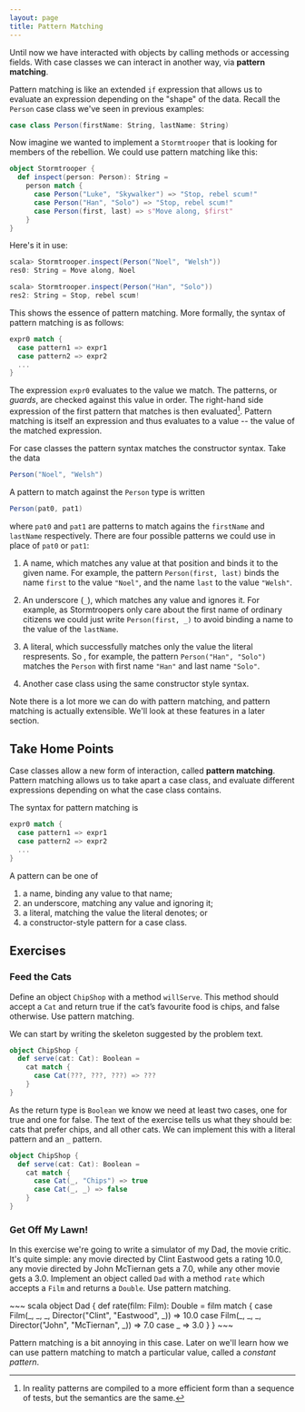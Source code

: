 ```yaml
---
layout: page
title: Pattern Matching
---
```


Until now we have interacted with objects by calling methods or accessing fields. With case classes we can interact in another way, via **pattern matching**.

Pattern matching is like an extended `if` expression that allows us to evaluate an expression depending on the "shape" of the data. Recall the `Person` case class we've seen in previous examples:

~~~ scala
case class Person(firstName: String, lastName: String)
~~~

Now imagine we wanted to implement a `Stormtrooper` that is looking for members of the rebellion. We could use pattern matching like this:

~~~ scala
object Stormtrooper {
  def inspect(person: Person): String =
    person match {
      case Person("Luke", "Skywalker") => "Stop, rebel scum!"
      case Person("Han", "Solo") => "Stop, rebel scum!"
      case Person(first, last) => s"Move along, $first"
    }
}
~~~

Here's it in use:

~~~ scala
scala> Stormtrooper.inspect(Person("Noel", "Welsh"))
res0: String = Move along, Noel

scala> Stormtrooper.inspect(Person("Han", "Solo"))
res2: String = Stop, rebel scum!
~~~

This shows the essence of pattern matching. More formally, the syntax of pattern matching is as follows:

~~~ scala
expr0 match {
  case pattern1 => expr1
  case pattern2 => expr2
  ...
}
~~~

The expression `expr0` evaluates to the value we match. The patterns, or *guards*, are checked against this value in order. The right-hand side expression of the first pattern that matches is then evaluated[^compilation]. Pattern matching is itself an expression and thus evaluates to a value -- the value of the matched expression.

[^compilation]: In reality patterns are compiled to a more efficient form than a sequence of tests, but the semantics are the same.

For case classes the pattern syntax matches the constructor syntax. Take the data

~~~ scala
Person("Noel", "Welsh")
~~~

A pattern to match against the `Person` type is written

~~~ scala
Person(pat0, pat1)
~~~

where `pat0` and `pat1` are patterns to match agains the `firstName` and `lastName` respectively. There are four possible patterns we could use in place of `pat0` or `pat1`:

1. A name, which matches any value at that position and binds it to the given name. For example, the pattern `Person(first, last)` binds the name `first` to the value `"Noel"`, and the name `last` to the value `"Welsh"`.

2. An underscore (`_`), which matches any value and ignores it. For example, as Stormtroopers only care about the first name of ordinary citizens we could just write `Person(first, _)` to avoid binding a name to the value of the `lastName`.

3. A literal, which successfully matches only the value the literal respresents. So , for example, the pattern `Person("Han", "Solo")` matches the `Person` with first name `"Han"` and last name `"Solo"`.

4. Another case class using the same constructor style syntax.

Note there is a lot more we can do with pattern matching, and pattern matching is actually extensible. We'll look at these features in a later section.


## Take Home Points

Case classes allow a new form of interaction, called **pattern matching**. Pattern matching allows us to take apart a case class, and evaluate different expressions depending on what the case class contains.

The syntax for pattern matching is

~~~ scala
expr0 match {
  case pattern1 => expr1
  case pattern2 => expr2
  ...
}
~~~

A pattern can be one of

1. a name, binding any value to that name;
2. an underscore, matching any value and ignoring it;
3. a literal, matching the value the literal denotes; or
4. a constructor-style pattern for a case class.

## Exercises

### Feed the Cats

Define an object `ChipShop` with a method `willServe`. This method should accept a `Cat` and return true if the cat’s favourite food is chips, and false otherwise. Use pattern matching.

<div class="solution">
We can start by writing the skeleton suggested by the problem text.

~~~ scala
object ChipShop {
  def serve(cat: Cat): Boolean =
    cat match {
      case Cat(???, ???, ???) => ???
    }
}
~~~

As the return type is `Boolean` we know we need at least two cases, one for true and one for false. The text of the exercise tells us what they should be: cats that prefer chips, and all other cats. We can implement this with a literal pattern and an `_` pattern.

~~~ scala
object ChipShop {
  def serve(cat: Cat): Boolean =
    cat match {
      case Cat(_, "Chips") => true
      case Cat(_, _) => false
    }
}
~~~
</div>


### Get Off My Lawn!

In this exercise we're going to write a simulator of my Dad, the movie critic. It's quite simple: any movie directed by Clint Eastwood gets a rating 10.0, any movie directed by John McTiernan gets a 7.0, while any other movie gets a 3.0. Implement an object called `Dad` with a method `rate` which accepts a `Film` and returns a `Double`. Use pattern matching.

<div class="solution">
~~~ scala
object Dad {
  def rate(film: Film): Double =
    film match {
      case Film(_, _, _, Director("Clint", "Eastwood", _)) => 10.0
      case Film(_, _, _, Director("John", "McTiernan", _)) => 7.0
      case _ => 3.0
    }
}
~~~

Pattern matching is a bit annoying in this case. Later on we'll learn how we can use pattern matching to match a particular value, called a *constant pattern*.
</div>
